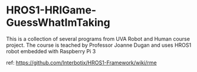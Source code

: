 # HROS1-HRIGame-GuessWhatImTaking

This is a collection of several programs from UVA Robot and Human course project. The course is teached by Professor Joanne Dugan and uses HROS1 robot embedded with Raspberry Pi 3 


ref: https://github.com/Interbotix/HROS1-Framework/wiki/rme
